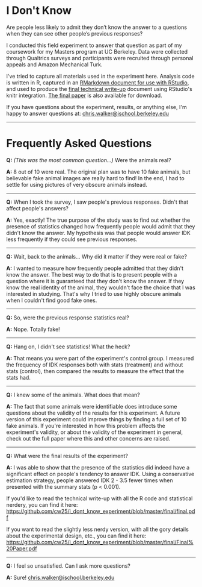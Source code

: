 # I Don't Know

Are people less likely to admit they don’t know the answer to a questions when they can see other people’s previous responses?

I conducted this field experiment to answer that question as part of my coursework for my Masters program at UC Berkeley. Data were collected through Qualtrics surveys and participants were recruited through personal appeals and Amazon Mechanical Turk.

I've tried to capture all materials used in the experiment here. Analysis code is written in R, captured in an [RMarkdown document for use with RStudio](https://github.com/cw25/i_dont_know_experiment/blob/master/final/final.Rmd), and used to produce the [final technical write-up](https://github.com/cw25/i_dont_know_experiment/blob/master/final/final.pdf) document using RStudio's knitr integration. [The final paper](https://github.com/cw25/i_dont_know_experiment/blob/master/final/Final%20Paper.pdf) is also available for download.

If you have questions about the experiment, results, or anything else, I'm happy to answer questions at: chris.walker@ischool.berkeley.edu

***

# Frequently Asked Questions


**Q:** _(This was the most common question...)_ Were the animals real?

**A:** 8 out of 10 were real. The original plan was to have 10 fake animals, but believable fake animal images are really hard to find! In the end, I had to settle for using pictures of very obscure animals instead.

***


**Q:** When I took the survey, I saw people's previous responses. Didn't that affect people's answers?

**A:** Yes, exactly! The true purpose of the study was to find out whether the presence of statistics changed how frequently people would admit that they didn't know the answer. My hypothesis was that people would answer IDK less frequently if they could see previous responses.

***


**Q:** Wait, back to the animals... Why did it matter if they were real or fake?

**A:** I wanted to measure how frequently people admitted that they didn't know the answer. The best way to do that is to present people with a question where it is guaranteed that they don't know the answer. If they know the real identity of the animal, they wouldn't face the choice that I was interested in studying. That's why I tried to use highly obscure animals when I couldn't find good fake ones.

***


**Q:** So, were the previous response statistics real?

**A:** Nope. Totally fake!

***


**Q:** Hang on, I didn't see statistics! What the heck?

**A:** That means you were part of the experiment's control group. I measured the frequency of IDK responses both with stats (treatment) and without stats (control), then compared the results to measure the effect that the stats had.

***


**Q:** I knew some of the animals. What does that mean?

**A:** The fact that some animals were identifiable does introduce some questions about the validity of the results for this experiment. A future version of this experiment could improve things by finding a full set of 10 fake animals. If you're interested in how this problem affects the experiment's validity, or about the validity of the experiment in general, check out the full paper where this and other concerns are raised.

***


**Q:** What were the final results of the experiment?

**A:** I was able to show that the presence of the statistics did indeed have a significant effect on people's tendency to answer IDK. Using a conservative estimation strategy, people answered IDK 2 - 3.5 fewer times when presented with the summary stats (p < 0.001).

If you'd like to read the technical write-up with all the R code and statistical nerdery, you can find it here: https://github.com/cw25/i_dont_know_experiment/blob/master/final/final.pdf

If you want to read the slightly less nerdy version, with all the gory details about the experimental design, etc., you can find it here: https://github.com/cw25/i_dont_know_experiment/blob/master/final/Final%20Paper.pdf

***


**Q:** I feel so unsatisfied. Can I ask more questions?

**A:** Sure! chris.walker@ischool.berkeley.edu



